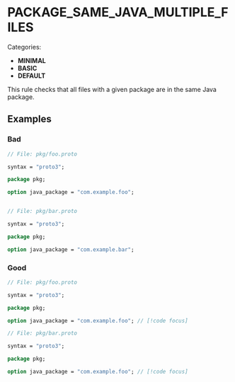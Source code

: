 # PACKAGE_SAME_JAVA_MULTIPLE_FILES

Categories:
- **MINIMAL**
- **BASIC**
- **DEFAULT**

This rule checks that all files with a given package are in the same Java package.

## Examples

### Bad

```proto
// File: pkg/foo.proto

syntax = "proto3";

package pkg;

option java_package = "com.example.foo";
```

```proto

// File: pkg/bar.proto

syntax = "proto3";

package pkg;

option java_package = "com.example.bar";
```

### Good

```proto
// File: pkg/foo.proto

syntax = "proto3";

package pkg;

option java_package = "com.example.foo"; // [!code focus]
```

```proto
// File: pkg/bar.proto

syntax = "proto3";

package pkg;

option java_package = "com.example.foo"; // [!code focus]
```
